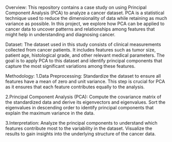 Overview:
This repository contains a case study on using Principal Component Analysis (PCA) to analyze a cancer dataset. PCA is a statistical 
technique used to reduce the dimensionality of data while retaining as much variance as possible. In this project, we explore how PCA 
can be applied to cancer data to uncover patterns and relationships among features that might help in understanding and diagnosing cancer.

Dataset:
The dataset used in this study consists of clinical measurements collected from cancer patients. It includes features such as tumor size,
patient age, histological grade, and other relevant medical parameters. The goal is to apply PCA to this dataset and identify principal 
components that capture the most significant variations among these features.

Methodology:
1.Data Preprocessing: Standardize the dataset to ensure all features have a mean of zero and unit variance. This step is crucial for PCA as
it ensures that each feature contributes equally to the analysis.

2.Principal Component Analysis (PCA): Compute the covariance matrix of the standardized data and derive its eigenvectors and eigenvalues. 
Sort the eigenvalues in descending order to identify principal components that explain the maximum variance in the data.

3.Interpretation: Analyze the principal components to understand which features contribute most to the variability in the dataset.
Visualize the results to gain insights into the underlying structure of the cancer data.
